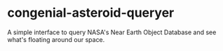 # congenial-asteroid-queryer
A simple interface to query NASA's Near Earth Object Database and see what's floating around our space.
